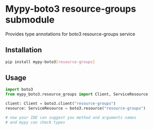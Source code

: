 # Mypy-boto3 resource-groups submodule

Provides type annotations for boto3 resource-groups service

## Installation

```bash
pip install mypy-boto3[resource-groups]
```

## Usage

```python
import boto3
from mypy_boto3.resource_groups import Client, ServiceResource

client: Client = boto3.client("resource-groups")
resource: ServiceResource = boto3.resource("resource-groups")

# now your IDE can suggest you method and arguments names
# and mypy can check types
```


